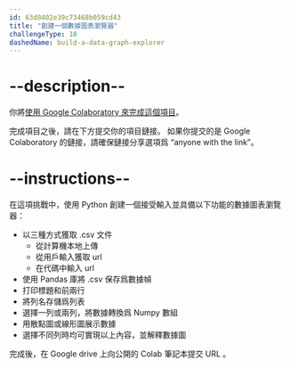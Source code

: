 ```yaml
---
id: 63d8402e39c73468b059cd43
title: "創建一個數據圖表瀏覽器"
challengeType: 10
dashedName: build-a-data-graph-explorer
---
```


# --description--

你將<a href="https://colab.research.google.com/#create=true" target="_blank" rel="noopener noreferrer nofollow">使用 Google Colaboratory 來完成這個項目</a>。

完成項目之後，請在下方提交你的項目鏈接。 如果你提交的是 Google Colaboratory 的鏈接，請確保鏈接分享選項爲 “anyone with the link”。

# --instructions--

在這項挑戰中，使用 Python 創建一個接受輸入並具備以下功能的數據圖表瀏覽器：

- 以三種方式獲取 .csv 文件
  - 從計算機本地上傳
  - 從用戶輸入獲取 url
  - 在代碼中輸入 url
- 使用 Pandas 庫將 .csv 保存爲數據幀
- 打印標題和前兩行
- 將列名存儲爲列表
- 選擇一列或兩列，將數據轉換爲 Numpy 數組
- 用散點圖或線形圖展示數據
- 選擇不同列時均可實現以上內容，並解釋數據圖

完成後，在 Google drive 上向公開的 Colab 筆記本提交 URL 。

